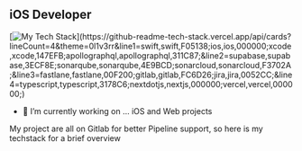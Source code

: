 ## iOS Developer

[![My Tech Stack](https://github-readme-tech-stack.vercel.app/api/cards?lineCount=4&theme=0l1v3rr&line1=swift,swift,F05138;ios,ios,000000;xcode,xcode,147EFB;apollographql,apollographql,311C87;&line2=supabase,supabase,3ECF8E;sonarqube,sonarqube,4E9BCD;sonarcloud,sonarcloud,F3702A;&line3=fastlane,fastlane,00F200;gitlab,gitlab,FC6D26;jira,jira,0052CC;&line4=typescript,typescript,3178C6;nextdotjs,nextjs,000000;vercel,vercel,000000;)](https://github-readme-tech-stack.vercel.app/api/cards?lineCount=4&theme=0l1v3rr&line1=swift,swift,F05138;ios,ios,000000;xcode,xcode,147EFB;apollographql,apollographql,311C87;&line2=supabase,supabase,3ECF8E;sonarqube,sonarqube,4E9BCD;sonarcloud,sonarcloud,F3702A;&line3=fastlane,fastlane,00F200;gitlab,gitlab,FC6D26;jira,jira,0052CC;&line4=typescript,typescript,3178C6;nextdotjs,nextjs,000000;vercel,vercel,000000;)

- 🔭 I’m currently working on ... iOS and Web projects

My project are all on Gitlab for better Pipeline support, so here is my techstack for a brief overview
